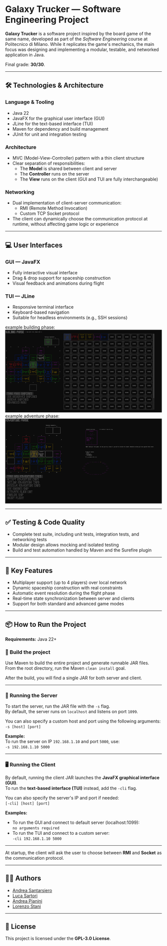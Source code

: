 # Galaxy Trucker — Software Engineering Project

**Galaxy Trucker** is a software project inspired by the board game of the same name, developed as part of the *Software Engineering* course at Politecnico di Milano. While it replicates the game's mechanics, the main focus was designing and implementing a modular, testable, and networked application in Java.

Final grade: **30/30**.

---

## 🛠️ Technologies & Architecture

### Language & Tooling
- Java 22
- JavaFX for the graphical user interface (GUI)
- JLine for the text-based interface (TUI)
- Maven for dependency and build management
- JUnit for unit and integration testing

### Architecture
- MVC (Model-View-Controller) pattern with a thin client structure
- Clear separation of responsibilities:
  - The **Model** is shared between client and server
  - The **Controller** runs on the server
  - The **View** runs on the client (GUI and TUI are fully interchangeable)

### Networking
- Dual implementation of client-server communication:
  - RMI (Remote Method Invocation)
  - Custom TCP Socket protocol
- The client can dynamically choose the communication protocol at runtime, without affecting game logic or experience

---

## 💻 User Interfaces

### GUI — JavaFX
- Fully interactive visual interface
- Drag & drop support for spaceship construction
- Visual feedback and animations during flight

### TUI — JLine
- Responsive terminal interface
- Keyboard-based navigation
- Suitable for headless environments (e.g., SSH sessions)

example building phase:
![TUI](img/cli-building.png)
example adventure phase:
![TUI](img/cli-adventure.png)

---

## ✅ Testing & Code Quality

- Complete test suite, including unit tests, integration tests, and networking tests
- Modular design allows mocking and isolated testing
- Build and test automation handled by Maven and the Surefire plugin

---

## 🚀 Key Features

- Multiplayer support (up to 4 players) over local network
- Dynamic spaceship construction with real constraints
- Automatic event resolution during the flight phase
- Real-time state synchronization between server and clients
- Support for both standard and advanced game modes

---

## 📦 How to Run the Project

**Requirements:** Java 22+

### 🔧 Build the project

Use Maven to build the entire project and generate runnable JAR files.  
From the root directory, run the Maven `clean install` goal.

After the build, you will find a single JAR for both server and client.

---

### 🚀 Running the Server

To start the server, run the JAR file with the `-s` flag.  
By default, the server runs on `localhost` and listens on port `1099`.

You can also specify a custom host and port using the following arguments:  
`-s [host] [port]`

**Example:**  
To run the server on IP `192.168.1.10` and port `5000`, use:  
`-s 192.168.1.10 5000`

---

### 🖥️ Running the Client

By default, running the client JAR launches the **JavaFX graphical interface (GUI)**.  
To run the **text-based interface (TUI)** instead, add the `-cli` flag.

You can also specify the server's IP and port if needed:  
`[-cli] [host] [port]`

**Examples:**
- To run the GUI and connect to default server (localhost:1099):  
  `no arguments required`
- To run the TUI and connect to a custom server:  
  `-cli 192.168.1.10 5000`

---

At startup, the client will ask the user to choose between **RMI** and **Socket** as the communication protocol.


---

## 👨‍💻 Authors

- [Andrea Santarsiero](https://github.com/AndreaSantarsiero)  
- [Luca Sartori](https://github.com/Luca-Sartori)  
- [Andrea Pianini](https://github.com/AndreaPianini)  
- [Lorenzo Stani](https://github.com/lorenzostani)

---

## 📄 License

This project is licensed under the **GPL-3.0 License**.
